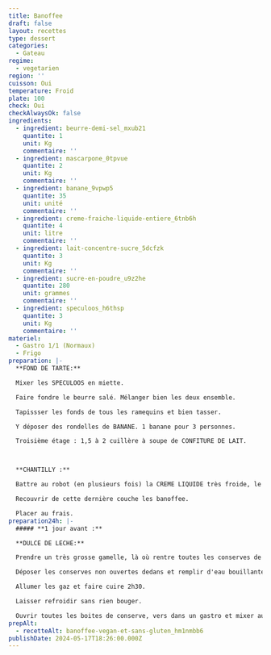 ```yaml
---
title: Banoffee
draft: false
layout: recettes
type: dessert
categories:
  - Gateau
regime:
  - vegetarien
region: ''
cuisson: Oui
temperature: Froid
plate: 100
check: Oui
checkAlwaysOk: false
ingredients:
  - ingredient: beurre-demi-sel_mxub21
    quantite: 1
    unit: Kg
    commentaire: ''
  - ingredient: mascarpone_0tpvue
    quantite: 2
    unit: Kg
    commentaire: ''
  - ingredient: banane_9vpwp5
    quantite: 35
    unit: unité
    commentaire: ''
  - ingredient: creme-fraiche-liquide-entiere_6tnb6h
    quantite: 4
    unit: litre
    commentaire: ''
  - ingredient: lait-concentre-sucre_5dcfzk
    quantite: 3
    unit: Kg
    commentaire: ''
  - ingredient: sucre-en-poudre_u9z2he
    quantite: 280
    unit: grammes
    commentaire: ''
  - ingredient: speculoos_h6thsp
    quantite: 3
    unit: Kg
    commentaire: ''
materiel:
  - Gastro 1/1 (Normaux)
  - Frigo
preparation: |-
  **FOND DE TARTE:**

  Mixer les SPECULOOS en miette.

  Faire fondre le beurre salé. Mélanger bien les deux ensemble.

  Tapissser les fonds de tous les ramequins et bien tasser.

  Y déposer des rondelles de BANANE. 1 banane pour 3 personnes.

  Troisième étage : 1,5 à 2 cuillère à soupe de CONFITURE DE LAIT.



  **CHANTILLY :**

  Battre au robot (en plusieurs fois) la CREME LIQUIDE très froide, le MASCARPONE et le SUCRE.

  Recouvrir de cette dernière couche les banoffee.

  Placer au frais.
preparation24h: |-
  ##### **1 jour avant :**

  **DULCE DE LECHE:**

  Prendre un très grosse gamelle, là où rentre toutes les conserves de lait concentré sucré.

  Déposer les conserves non ouvertes dedans et remplir d'eau bouillante. Utiliser un couvercle pour garder au chaud.

  Allumer les gaz et faire cuire 2h30.

  Laisser refroidir sans rien bouger.

  Ouvrir toutes les boites de conserve, vers dans un gastro et mixer au plongeur pour assouplir la confiture.
prepAlt:
  - recetteAlt: banoffee-vegan-et-sans-gluten_hm1nmbb6
publishDate: 2024-05-17T18:26:00.000Z
---
```


